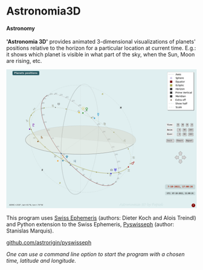 # Astronomia3D
#### Astronomy

**'Astronomia 3D'** provides animated 3-dimensional visualizations of planets' positions relative to the horizon for a particular location at current time. E.g.: it shows which planet is visible in what part of the sky, when the Sun, Moon are rising, etc.

![Astro3D](demo-images/Astronomia3D_animation.gif)

This program uses [Swiss Ephemeris](https://www.astro.com/swisseph/) (authors: Dieter Koch and Alois Treindl) and Python extension to the Swiss Ephemeris, [Pyswisseph](https://astrorigin.com/pyswisseph/) (author: Stanislas Marquis).

[github.com/astrorigin/pyswisseph](https://github.com/astrorigin/pyswisseph)  

*One can use a command line option to start the program with a chosen time, latitude and longitude.*

